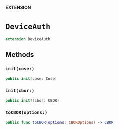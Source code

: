 **EXTENSION**

# `DeviceAuth`
```swift
extension DeviceAuth
```

## Methods
### `init(cose:)`

```swift
public init(cose: Cose)
```

### `init(cbor:)`

```swift
public init?(cbor: CBOR)
```

### `toCBOR(options:)`

```swift
public func toCBOR(options: CBOROptions) -> CBOR
```
